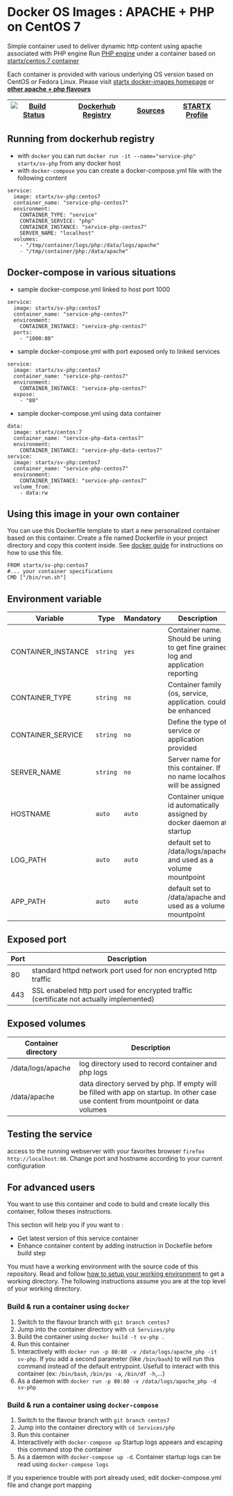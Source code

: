 # Docker OS Images : APACHE + PHP on CentOS 7

Simple container used to deliver dynamic http content using apache associated with PHP engine
Run [PHP engine](https://www.php.net) under a container 
based on [startx/centos:7 container](https://hub.docker.com/r/startx/fedora)

Each container is provided with various underlying OS version based on CentOS or 
Fedora Linux. Please visit [startx docker-images homepage](https://github.com/startxfr/docker-images/)
or **[other apache + php flavours](https://github.com/startxfr/docker-images/Services/php/#available-flavours)**

| [![Build Status](https://travis-ci.org/startxfr/docker-images.svg)](https://travis-ci.org/startxfr/docker-images) | [Dockerhub Registry](https://hub.docker.com/r/startx/sv-php/) | [Sources](https://github.com/startxfr/docker-images/Services/php)             | [STARTX Profile](https://github.com/startxfr) | 
|-------------------------------------------------------------------------------------------------------------------|---------------------------------------------------------------|-------------------------------------------------------------------------------|-----------------------------------------------|

## Running from dockerhub registry

* with `docker` you can run `docker run -it --name="service-php" startx/sv-php` from any docker host
* with `docker-compose` you can create a docker-compose.yml file with the following content
```
service:
  image: startx/sv-php:centos7
  container_name: "service-php-centos7"
  environment:
    CONTAINER_TYPE: "service"
    CONTAINER_SERVICE: "php"
    CONTAINER_INSTANCE: "service-php-centos7"
    SERVER_NAME: "localhost"
  volumes:
    - "/tmp/container/logs/php:/data/logs/apache"
    - "/tmp/container/php:/data/apache"
```

## Docker-compose in various situations

* sample docker-compose.yml linked to host port 1000
```
service:
  image: startx/sv-php:centos7
  container_name: "service-php-centos7"
  environment:
    CONTAINER_INSTANCE: "service-php-centos7"
  ports:
    - "1000:80"
```
* sample docker-compose.yml with port exposed only to linked services
```
service:
  image: startx/sv-php:centos7
  container_name: "service-php-centos7"
  environment:
    CONTAINER_INSTANCE: "service-php-centos7"
  expose:
    - "80"
```
* sample docker-compose.yml using data container
```
data:
  image: startx/centos:7
  container_name: "service-php-data-centos7"
  environment:
    CONTAINER_INSTANCE: "service-php-data-centos7"
service:
  image: startx/sv-php:centos7
  container_name: "service-php-centos7"
  environment:
    CONTAINER_INSTANCE: "service-php-centos7"
  volume_from:
    - data:rw
```

## Using this image in your own container

You can use this Dockerfile template to start a new personalized container based on this container. Create a file named Dockerfile in your project directory and copy this content inside. See [docker guide](http://docs.docker.com/engine/reference/builder/) for instructions on how to use this file.
 ```
FROM startx/sv-php:centos7
#... your container specifications
CMD ["/bin/run.sh"]
```

## Environment variable

| Variable                  | Type     | Mandatory | Description                                                              |
|---------------------------|----------|-----------|--------------------------------------------------------------------------|
| CONTAINER_INSTANCE        | `string` | `yes`     | Container name. Should be uning to get fine grained log and application reporting
| CONTAINER_TYPE            | `string` | `no`      | Container family (os, service, application. could be enhanced 
| CONTAINER_SERVICE         | `string` | `no`      | Define the type of service or application provided
| SERVER_NAME               | `string` | `no`      | Server name for this container. If no name localhost will be assigned
| HOSTNAME                  | `auto`   | `auto`    | Container unique id automatically assigned by docker daemon at startup
| LOG_PATH                  | `auto`   | `auto`    | default set to /data/logs/apache and used as a volume mountpoint
| APP_PATH                  | `auto`   | `auto`    | default set to /data/apache and used as a volume mountpoint

## Exposed port

| Port  | Description                                                              |
|-------|--------------------------------------------------------------------------|
| 80    | standard httpd network port used for non encrypted http traffic
| 443   | SSL enabeled http port used for encrypted traffic (certificate not actually implemented)

## Exposed volumes

| Container directory  | Description                                                              |
|----------------------|--------------------------------------------------------------------------|
| /data/logs/apache    | log directory used to record container and php logs
| /data/apache         | data directory served by php. If empty will be filled with app on startup. In other case use content from mountpoint or data volumes

## Testing the service

access to the running webserver with your favorites browser `firefox http://localhost:80`. Change port and hostname according to your current configuration

## For advanced users

You want to use this container and code to build and create locally this container, follow theses instructions.

This section will help you if you want to :
* Get latest version of this service container
* Enhance container content by adding instruction in Dockefile before build step

You must have a working environment with the source code of this repository. Read and follow [how to setup your working environment](https://github.com/startxfr/docker-images#setup-your-working-environment-mandatory) to get a working directory. The following instructions assume you are at the top level of your working directory.

### Build & run a container using `docker`

1. Switch to the flavour branch with `git branch centos7`
2. Jump into the container directory with `cd Services/php`
3. Build the container using `docker build -t sv-php .`
4. Run this container 
  1. Interactively with `docker run -p 80:80 -v /data/logs/apache_php -it sv-php`. If you add a second parameter (like `/bin/bash`) to will run this command instead of the default entrypoint. Usefull to interact with this container (ex: `/bin/bash`, `/bin/ps -a`, `/bin/df -h`,...) 
  2. As a daemon with `docker run -p 80:80 -v /data/logs/apache_php -d sv-php`


### Build & run a container using `docker-compose`

1. Switch to the flavour branch with `git branch centos7`
2. Jump into the container directory with `cd Services/php`
3. Run this container 
  1. Interactively with `docker-compose up` Startup logs appears and escaping this command stop the container
  2. As a daemon with `docker-compose up -d`. Container startup logs can be read using `docker-compose logs`

If you experience trouble with port already used, edit docker-compose.yml file and change port mapping
